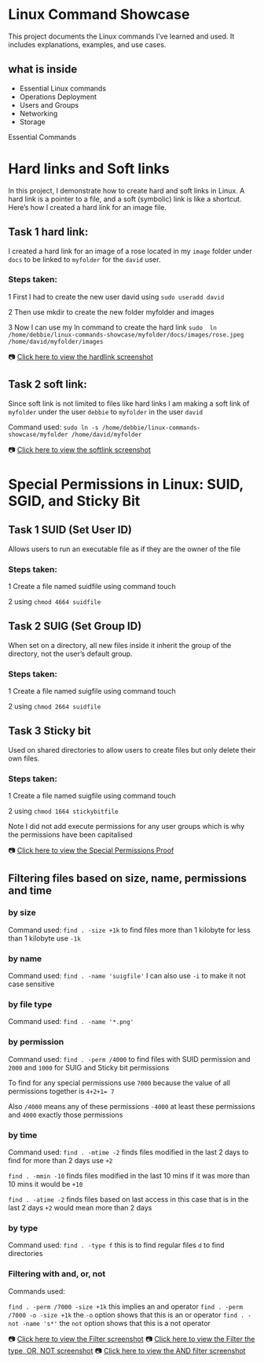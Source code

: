 # Linux Command Showcase

This project documents the Linux commands I've learned and used. It includes explanations, examples, and use cases.

## what is inside

- Essential Linux commands
- Operations Deployment
- Users and Groups
- Networking
- Storage

Essential Commands
 
# Hard links and Soft links

In this project, I demonstrate how to create hard and soft links in Linux. A hard link is a pointer to a file, and a soft (symbolic) link is like a shortcut. Here’s how I created a hard link for an image file.

## Task 1 hard link:
I created a hard link for an image of a rose located in my `image` folder under `docs` to be linked to `myfolder` for the `david`
user.


### Steps taken:
 1 First I had to create the new user david using  `sudo useradd david`
 	
 2 Then use mkdir to create the new folder myfolder and images

 3 Now I can use my ln command to create the hard link `sudo  ln /home/debbie/linux-commands-showcase/myfolder/docs/images/rose.jpeg /home/david/myfolder/images`

📷 [Click here to view the hardlink screenshot](./myfolder/docs/images/hardlink-proof.png)

## Task 2 soft link:
Since soft link is not limited to files like hard links I am making a soft link of `myfolder` under the user `debbie` to `myfolder` in the user `david`

Command used: `sudo ln -s /home/debbie/linux-commands-showcase/myfolder /home/david/myfolder` 
 
📷 [Click here to view the softlink screenshot](./myfolder/docs/images/softlink-proof.png)

# Special Permissions in Linux: SUID, SGID, and Sticky Bit

## Task 1 SUID (Set User ID)  

Allows users to run an executable file as if they are the owner of the file

### Steps taken:

1 Create a file named suidfile using command touch 

2 using `chmod 4664 suidfile`


## Task 2 SUIG (Set Group ID)

When set on a directory, all new files inside it inherit the group of the directory, not the user’s default group.


### Steps taken:

1 Create a file named suigfile using command touch

2 using `chmod 2664 suidfile`

## Task 3 Sticky bit 
Used on shared directories to allow users to create files but only delete their own files.


### Steps taken:

1 Create a file named suigfile using command touch

2 using `chmod 1664 stickybitfile`

Note I did not add execute permissions for any user groups which is why the permissions have been capitalised

📷 [Click here to view the Special Permissions Proof](./myfolder/docs/images/special-permissions-proof.png)

## Filtering files based on size, name, permissions and time 

### by size

Command used: `find . -size +1k` to find files more than 1 kilobyte for less than 1 kilobyte use `-1k` 

### by name

Command used: `find . -name 'suigfile'`  I can also use `-i` to make it not case sensitive 

### by file type

Command used: `find . -name '*.png'`

### by permission

Command used: `find . -perm /4000` to find files with SUID permission and `2000` and `1000` for SUIG and Sticky bit permissions

To find for any special permissions use `7000` because the value of all permissions together is `4+2+1= 7` 

Also `/4000` means any of these permissions `-4000` at least these permissions and `4000` exactly those permissions

### by time

Command used: `find . -mtime -2` finds files modified in the last 2 days to find for more than 2 days use `+2`

`find . -mmin -10` finds files modified in the last 10 mins if it was more than 10 mins it would be `+10`

`find . -atime -2` finds files based on last access in this case that is in the last 2 days `+2` would mean more than 2 days

### by type

Command used: `find . -type f` this is to find regular files `d` to find directories 

### Filtering with and, or, not 

Commands used: 

`find . -perm /7000 -size +1k` this implies an and operator
`find . -perm /7000 -o -size +1k` the `-o` option shows that this is an or operator
`find . -not -name 's*'` the `not` option shows that this is a not operator 


📷 [Click here to view the Filter screenshot](./myfolder/docs/images/filter-proof.png)
📷 [Click here to view the Filter the type, OR, NOT screenshot](./myfolder/docs/images/filter-proof3.png)
📷 [Click here to view the  AND filter screenshot](./myfolder/docs/images/and-filter-proof.png)

